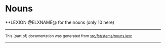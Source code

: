 # Nouns
**LEXION @ELXNAME@ for the nouns (only 10 here)

* * *

<small>This (part of) documentation was generated from [src/fst/stems/nouns.lexc](https://github.com/giellalt/lang-vep/blob/main/src/fst/stems/nouns.lexc)</small>

---

